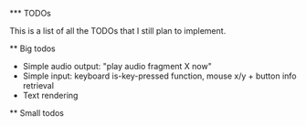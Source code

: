 *** TODOs

This is a list of all the TODOs that I still plan to implement.

** Big todos

- Simple audio output: "play audio fragment X now"
- Simple input: keyboard is-key-pressed function, mouse x/y + button info retrieval
- Text rendering

** Small todos


